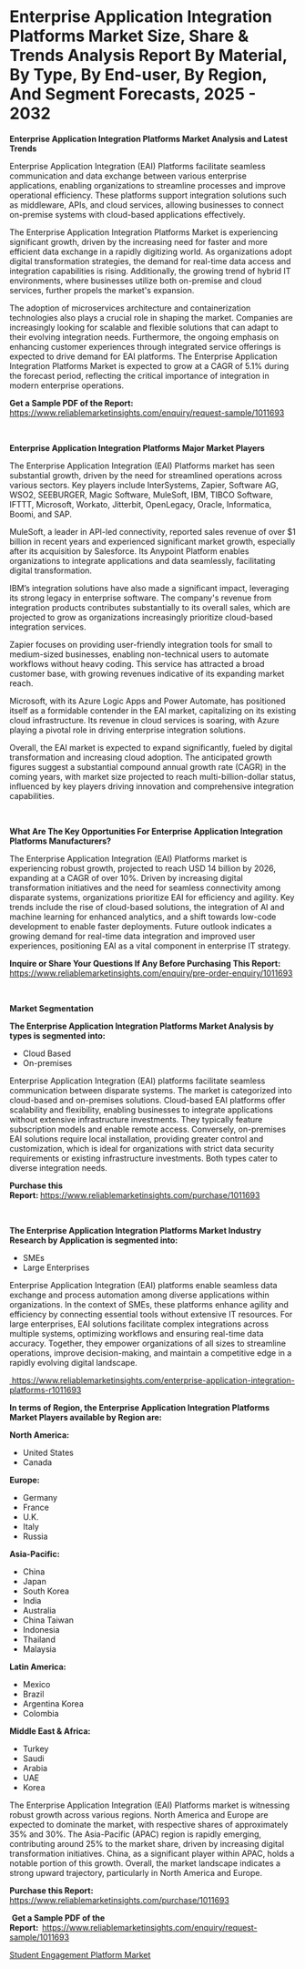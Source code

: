 <p><h1>Enterprise Application Integration Platforms Market Size, Share & Trends Analysis Report By Material, By Type, By End-user, By Region, And Segment Forecasts, 2025 - 2032</h1></p><p><strong>Enterprise Application Integration Platforms Market Analysis and Latest Trends</strong></p>
<p><p>Enterprise Application Integration (EAI) Platforms facilitate seamless communication and data exchange between various enterprise applications, enabling organizations to streamline processes and improve operational efficiency. These platforms support integration solutions such as middleware, APIs, and cloud services, allowing businesses to connect on-premise systems with cloud-based applications effectively.</p><p>The Enterprise Application Integration Platforms Market is experiencing significant growth, driven by the increasing need for faster and more efficient data exchange in a rapidly digitizing world. As organizations adopt digital transformation strategies, the demand for real-time data access and integration capabilities is rising. Additionally, the growing trend of hybrid IT environments, where businesses utilize both on-premise and cloud services, further propels the market's expansion.</p><p>The adoption of microservices architecture and containerization technologies also plays a crucial role in shaping the market. Companies are increasingly looking for scalable and flexible solutions that can adapt to their evolving integration needs. Furthermore, the ongoing emphasis on enhancing customer experiences through integrated service offerings is expected to drive demand for EAI platforms. The Enterprise Application Integration Platforms Market is expected to grow at a CAGR of 5.1% during the forecast period, reflecting the critical importance of integration in modern enterprise operations.</p></p>
<p><strong>Get a Sample PDF of the Report:&nbsp;</strong> <a href="https://www.reliablemarketinsights.com/enquiry/request-sample/1011693?utm_campaign=3036&utm_medium=2&utm_source=Github&utm_content=ia&utm_term=06032025&utm_id=enterprise-application-integration-platforms">https://www.reliablemarketinsights.com/enquiry/request-sample/1011693</a></p>
<p>&nbsp;</p>
<p><strong>Enterprise Application Integration Platforms Major Market Players</strong></p>
<p><p>The Enterprise Application Integration (EAI) Platforms market has seen substantial growth, driven by the need for streamlined operations across various sectors. Key players include InterSystems, Zapier, Software AG, WSO2, SEEBURGER, Magic Software, MuleSoft, IBM, TIBCO Software, IFTTT, Microsoft, Workato, Jitterbit, OpenLegacy, Oracle, Informatica, Boomi, and SAP.</p><p>MuleSoft, a leader in API-led connectivity, reported sales revenue of over $1 billion in recent years and experienced significant market growth, especially after its acquisition by Salesforce. Its Anypoint Platform enables organizations to integrate applications and data seamlessly, facilitating digital transformation.</p><p>IBM’s integration solutions have also made a significant impact, leveraging its strong legacy in enterprise software. The company's revenue from integration products contributes substantially to its overall sales, which are projected to grow as organizations increasingly prioritize cloud-based integration services.</p><p>Zapier focuses on providing user-friendly integration tools for small to medium-sized businesses, enabling non-technical users to automate workflows without heavy coding. This service has attracted a broad customer base, with growing revenues indicative of its expanding market reach.</p><p>Microsoft, with its Azure Logic Apps and Power Automate, has positioned itself as a formidable contender in the EAI market, capitalizing on its existing cloud infrastructure. Its revenue in cloud services is soaring, with Azure playing a pivotal role in driving enterprise integration solutions.</p><p>Overall, the EAI market is expected to expand significantly, fueled by digital transformation and increasing cloud adoption. The anticipated growth figures suggest a substantial compound annual growth rate (CAGR) in the coming years, with market size projected to reach multi-billion-dollar status, influenced by key players driving innovation and comprehensive integration capabilities.</p></p>
<p>&nbsp;</p>
<p><strong>What Are The Key Opportunities For Enterprise Application Integration Platforms Manufacturers?</strong></p>
<p><p>The Enterprise Application Integration (EAI) Platforms market is experiencing robust growth, projected to reach USD 14 billion by 2026, expanding at a CAGR of over 10%. Driven by increasing digital transformation initiatives and the need for seamless connectivity among disparate systems, organizations prioritize EAI for efficiency and agility. Key trends include the rise of cloud-based solutions, the integration of AI and machine learning for enhanced analytics, and a shift towards low-code development to enable faster deployments. Future outlook indicates a growing demand for real-time data integration and improved user experiences, positioning EAI as a vital component in enterprise IT strategy.</p></p>
<p><strong>Inquire or Share Your Questions If Any Before Purchasing This Report:</strong> <a href="https://www.reliablemarketinsights.com/enquiry/pre-order-enquiry/1011693?utm_campaign=3036&utm_medium=2&utm_source=Github&utm_content=ia&utm_term=06032025&utm_id=enterprise-application-integration-platforms">https://www.reliablemarketinsights.com/enquiry/pre-order-enquiry/1011693</a></p>
<p>&nbsp;</p>
<p><strong>Market Segmentation</strong></p>
<p><strong>The Enterprise Application Integration Platforms Market Analysis by types is segmented into:</strong></p>
<p><ul><li>Cloud Based</li><li>On-premises</li></ul></p>
<p><p>Enterprise Application Integration (EAI) platforms facilitate seamless communication between disparate systems. The market is categorized into cloud-based and on-premises solutions. Cloud-based EAI platforms offer scalability and flexibility, enabling businesses to integrate applications without extensive infrastructure investments. They typically feature subscription models and enable remote access. Conversely, on-premises EAI solutions require local installation, providing greater control and customization, which is ideal for organizations with strict data security requirements or existing infrastructure investments. Both types cater to diverse integration needs.</p></p>
<p><strong>Purchase this Report:&nbsp;</strong><a href="https://www.reliablemarketinsights.com/purchase/1011693?utm_campaign=3036&utm_medium=2&utm_source=Github&utm_content=ia&utm_term=06032025&utm_id=enterprise-application-integration-platforms">https://www.reliablemarketinsights.com/purchase/1011693</a></p>
<p>&nbsp;</p>
<p><strong>The Enterprise Application Integration Platforms Market Industry Research by Application is segmented into:</strong></p>
<p><ul><li>SMEs</li><li>Large Enterprises</li></ul></p>
<p><p>Enterprise Application Integration (EAI) platforms enable seamless data exchange and process automation among diverse applications within organizations. In the context of SMEs, these platforms enhance agility and efficiency by connecting essential tools without extensive IT resources. For large enterprises, EAI solutions facilitate complex integrations across multiple systems, optimizing workflows and ensuring real-time data accuracy. Together, they empower organizations of all sizes to streamline operations, improve decision-making, and maintain a competitive edge in a rapidly evolving digital landscape.</p></p>
<p><a href="https://www.reliablemarketinsights.com/enterprise-application-integration-platforms-r1011693?utm_campaign=3036&utm_medium=2&utm_source=Github&utm_content=ia&utm_term=06032025&utm_id=enterprise-application-integration-platforms">&nbsp;https://www.reliablemarketinsights.com/enterprise-application-integration-platforms-r1011693</a></p>
<p><strong>In terms of Region, the Enterprise Application Integration Platforms Market Players available by Region are:</strong></p>
<p>
    <p> <strong> North America: </strong>
        <ul>
            <li>United States</li>
            <li>Canada</li>
        </ul>
        </p> 
    <p> <strong> Europe: </strong>
        <ul>
            <li>Germany</li>
            <li>France</li>
            <li>U.K.</li>
            <li>Italy</li>
            <li>Russia</li>
        </ul>
        </p> 
    <p> <strong> Asia-Pacific: </strong>
        <ul>
            <li>China</li>
            <li>Japan</li>
            <li>South Korea</li>
            <li>India</li>
            <li>Australia</li>
            <li>China Taiwan</li>
            <li>Indonesia</li>
            <li>Thailand</li>
            <li>Malaysia</li>
        </ul>
        </p> 
    <p> <strong> Latin America: </strong>
        <ul>
            <li>Mexico</li>
            <li>Brazil</li>
            <li>Argentina Korea</li>
            <li>Colombia</li>
        </ul>
        </p> 
    <p> <strong> Middle East & Africa: </strong>
        <ul>
            <li>Turkey</li>
            <li>Saudi</li>
            <li>Arabia</li>
            <li>UAE</li>
            <li>Korea</li>
        </ul>
    </p>
    </p>
<p><p>The Enterprise Application Integration (EAI) Platforms market is witnessing robust growth across various regions. North America and Europe are expected to dominate the market, with respective shares of approximately 35% and 30%. The Asia-Pacific (APAC) region is rapidly emerging, contributing around 25% to the market share, driven by increasing digital transformation initiatives. China, as a significant player within APAC, holds a notable portion of this growth. Overall, the market landscape indicates a strong upward trajectory, particularly in North America and Europe.</p></p>
<p><strong>Purchase this Report: </strong><a href="https://www.reliablemarketinsights.com/purchase/1011693?utm_campaign=3036&utm_medium=2&utm_source=Github&utm_content=ia&utm_term=06032025&utm_id=enterprise-application-integration-platforms">https://www.reliablemarketinsights.com/purchase/1011693</a></p>
<p>&nbsp;<strong>Get a Sample PDF of the Report:&nbsp;&nbsp;</strong><a href="https://www.reliablemarketinsights.com/enquiry/request-sample/1011693?utm_campaign=3036&utm_medium=2&utm_source=Github&utm_content=ia&utm_term=06032025&utm_id=enterprise-application-integration-platforms">https://www.reliablemarketinsights.com/enquiry/request-sample/1011693</a></p>
<p><strong></strong></p>
<p><p><a href="https://github.com/scaseiargas/Market-Research-Report-List-1/blob/main/student-engagement-platform-market.md?utm_campaign=3036&utm_medium=2&utm_source=Github&utm_content=ia&utm_term=06032025&utm_id=enterprise-application-integration-platforms">Student Engagement Platform Market</a></p></p>
